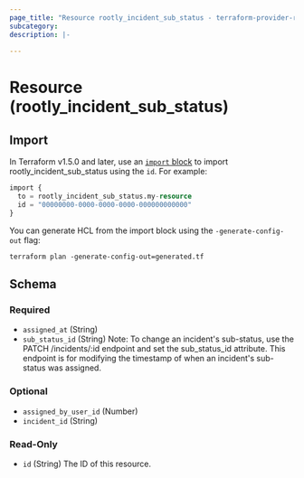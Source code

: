 ```yaml
---
page_title: "Resource rootly_incident_sub_status - terraform-provider-rootly"
subcategory:
description: |-
    
---
```


# Resource (rootly_incident_sub_status)





## Import

In Terraform v1.5.0 and later, use an [`import` block](https://developer.hashicorp.com/terraform/language/import) to import rootly_incident_sub_status using the `id`. For example:

```terraform
import {
  to = rootly_incident_sub_status.my-resource
  id = "00000000-0000-0000-0000-000000000000"
}
```

You can generate HCL from the import block using the `-generate-config-out` flag:

```console
terraform plan -generate-config-out=generated.tf
```

<!-- schema generated by tfplugindocs -->
## Schema

### Required

- `assigned_at` (String)
- `sub_status_id` (String) Note: To change an incident's sub-status, use the PATCH /incidents/:id endpoint and set the sub_status_id attribute. This endpoint is for modifying the timestamp of when an incident's sub-status was assigned.

### Optional

- `assigned_by_user_id` (Number)
- `incident_id` (String)

### Read-Only

- `id` (String) The ID of this resource.
